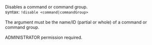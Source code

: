 Disables a command or command group.<br />
syntax: `!disable <command|commandGroup>`<br />
<br />
The argument must be the name/ID (partial or whole) of a command or command group.<br />
<br />
ADMINISTRATOR permission required.
